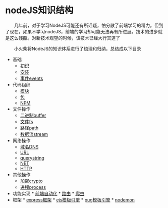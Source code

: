 # nodeJS知识结构

　　几年前，对于学习NodeJS可能还有所迟疑，怕分散了前端学习的精力。但到了现在，如果不学习nodeJS，前端的学习却可能无法再有所进展。技术的进步就是这么残酷。对新技术观望的时候，该技术已经大行其道了

　　小火柴将NodeJS的知识体系进行了梳理和归纳，总结成以下目录

  * 基础
      * [初识](base/base.md)
      * [安装](base/setup.md)
      * [事件events](base/events.md)
  * 代码组织
      * [模块](code/module.md) 
      * [包](code/packet.md) 
      * [NPM](code/npm.md) 
  * 文件操作
      * [二进制buffer](file/buffer.md) 
      * [文件fs](file/file.md) 
      * [路径path](file/path.md) 
      * [数据流stream](file/stream.md) 
  * 网络操作
      * [域名DNS](network/dns.md) 
      * [URL](network/url.md) 
      * [querystring](network/querystring.md) 
      * [NET](network/net.md) 
      * [HTTP](network/http.md) 
  * 其他操作
      * [加密crypto](others/crypto.md) 
      * [进程process](others/process.md)
  * 功能实现
        * [前端自动化](ability/auto.md)
        * [路由](ability/route.md)
        * [爬虫](ability/reptile.md)   
  * 框架
        * [express框架](frame/express.md)
        * [ejs模板引擎](frame/ejs.md)
        * [pug模板引擎](frame/pug.md)
        * [nodemon](frame/nodemon.md)